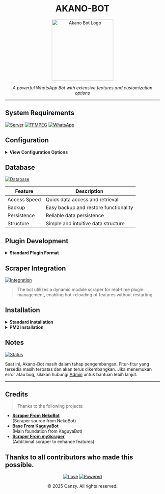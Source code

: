 <div align="center">

# AKANO-BOT

<img src="https://files.catbox.moe/aonira.jpg" alt="Akano Bot Logo" width="200"/>

_A powerful WhatsApp Bot with extensive features and customization options_

</div>

---

## System Requirements

[![Server](https://img.shields.io/badge/Server-1%20vCPU%20%7C%201GB%20RAM-ff69b4?style=flat)](https://cloud.google.com/)
[![FFMPEG](https://img.shields.io/badge/FFMPEG-Required-ff69b4?style=flat)](https://ffmpeg.org/)
[![WhatsApp](https://img.shields.io/badge/WhatsApp-Required-ff69b4?style=flat&logo=whatsapp)](https://www.whatsapp.com/)

## Configuration

<details>
<summary><b>View Configuration Options</b></summary>

````javascript
global.owner = ["628xxxxxxx"]; // Your WhatsApp number

global.settings = {
  cover: "https://file/path.jpg", // Custom cover image
  footer: "Akano Bot WhatsApp", // Message footer

  packname: { name: "Akano", author: "Canzy" }, // Sticker branding

  version: require(process.cwd() + "/package.json").version, // Bot version

  message: {
    wait: "```Processing...```",
    errorF: "Feature temporarily unavailable due to technical issues",
    admin: "Admin-only feature",
    owner: "Owner-only feature",
    premium: "Premium users only",
    group: "Group-only feature",
    private: "Private chat only",
    botadmin: "Bot needs admin privileges",
  },

  dataname: "database.json", // Database filename
  sessions: "sessions", // Session storage
  sessionbot: "system/jadibot", // Bot clone sessions
  max_uploud: 50, // Max file upload size (MB)
  dot: "◦", // List marker

  sockection: {
    code_pairing: "AKANOBOT", // Pairing code
    use_pairing: true, // Enable pairing
    browser: "opera", // Browser signature
  },

  opts: {
    autoRead: true, // Auto-read messages
    selfMode: false, // Self-mode
    dmOnly: false, // DM-only mode
    groupOnly: false, // Group-only mode
    statusOnly: false, // Status-only mode
    queque: true, // Message queue
    multiprefix: true, // Multiple command prefixes
    noprefix: false, // No-prefix mode
  },
};
````

</details>

## Database

[![Database](https://img.shields.io/badge/Database-Lowdb-ff69b4?style=flat&logo=json)](https://github.com/typicode/lowdb)

| Feature      | Description                           |
| ------------ | ------------------------------------- |
| Access Speed | Quick data access and retrieval       |
| Backup       | Easy backup and restore functionality |
| Persistence  | Reliable data persistence             |
| Structure    | Simple and intuitive data structure   |

## Plugin Development

<details>
<summary><b>Standard Plugin Format</b></summary>

**Method 1:**

```javascript
let handler = async (m, { sock, usedPrefix, command, args, text, isOwner }) => {
  // Your code here
  sock.reply(m.chat, `Command *${command}* received!`, m);
};

handler.command = Array | String; // Command trigger
handler.help = Array | String; // Help text
handler.example = String; // Usage example
handler.wait = Boolean; // Show wait message
handler.owner = Boolean; // Owner-only
handler.rowner = Boolean; // Real owner only
handler.group = Boolean; // Group-only
handler.private = Boolean; // Private chat only
handler.botAdmin = Boolean; // Requires bot admin
handler.premium = Boolean; // Premium users only
handler.admin = Boolean; // Admin-only
handler.error = Boolean; // Error tracking
handler.customPrefix = String; // Custom prefix
```

**Method 2:**

```javascript
module.exports = {
   run: async (m, { sock }) => {
      m.reply("Hi, I'm Akano Bot! :3")
   },
   command: Array|String // Command trigger
   help: Array|String // Help text
   example: String // Usage example
   wait: Boolean // Show wait message
   owner: Boolean // Owner-only
   rowner: Boolean // Real owner only
   group: Boolean // Group-only
   private: Boolean // Private chat only
   botAdmin: Boolean // Requires bot admin
   premium: Boolean // Premium users only
   admin: Boolean // Admin-only
   error: Boolean // Error tracking
   customPrefix: String // Custom prefix
}
```

**Other** :

```Javascript
async run(m, { match, usedPrefix, noPrefix, args, command, text, participants, groupMetadata, user, bot, isROwner, isOwner, isRAdmin, isAdmin, isBotAdmin, isPrems, isBans, chatUpdate })
```

### Event Handler Format

**Method 1:**

```javascript
let handler = (m) => m;
handler.before = async (m, { sock }) => {
  sock.reply(m.chat, `Event detected!`, m);
  return true;
};
module.exports = handler;
```

**Method 2:**

```javascript
module.exports = {
  async before(m, { sock }) {
    sock.reply(m.chat, `Event detected!`, m);
    return true;
  },
};
```

**Other** :

```Javascript
async before(m, { match, participants, groupMetadata, user, bot, isROwner, isOwner, isRAdmin, isAdmin, isBotAdmin, isPrems, isBans, chatUpdate })
```

</details>

## Scraper Integration

[![Integration](https://img.shields.io/badge/Module%20System-Dynamic-ff69b4?style=flat)]()

> The bot utilizes a dynamic module scraper for real-time plugin management, enabling hot-reloading of features without restarting.

## Installation

<details>
<summary><b>Standard Installation</b></summary>

```bash
git clone https://github.com/kutashiakano/Akano-Bot
cd Akano-Bot
npm install #--no-bin-links
npm start
```

</details>

<details>
<summary><b>PM2 Installation</b></summary>

```bash
npm install pm2 -g
npm install
pm2 start index.js && pm2 save && pm2 logs
```

</details>

## Notes

[![Status](https://img.shields.io/badge/Development%20Phase-Alpha-ff69b4?style=flat)]()

Saat ini, Akano-Bot masih dalam tahap pengembangan. Fitur-fitur yang tersedia masih terbatas dan akan terus dikembangkan. Jika menemukan error atau bug, silakan hubungi [Admin](https://wa.me/6285150857272) untuk bantuan lebih lanjut.

---
## Credits

> Thanks to the following projects:

- **[Scraper From NekoBot](https://github.com/AxellNetwork/NekoBot/tree/master/scrapers)**  
  (Scraper source from NekoBot)
- **[Base From KaguyaBot](https://github.com/LT-SYAII/KaguyaBot)**  
  (Main foundation from KaguyaBot)
- **[Scraper From myScraper](https://github.com/SxyzAnother/myScraper)**  
  (Additional scraper to enhance features)

Thanks to all contributors who made this possible.
---
<div align="center">

[![Love](https://img.shields.io/badge/Built_with_♥︎-ff69b4?style=for-the-badge)](https://github.com/kutashiakano)
[![Powered](https://img.shields.io/badge/Powered_by-NodeJS_18-ff69b4?style=for-the-badge&logo=node.js)](https://nodejs.org/)

&copy; 2025 Canzy. All rights reserved.

</div>
